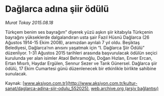 # Dağlarca adına şiir ödülü

*Murat Tokay 2015.08.18*

<div class="pNewsDetailMainContent ctx_content" itemprop="articleBody">
 <p>
  Türkçem benim ses bayrağım” diyerek yüzü aşkın şiir kitabıyla Türkçenin bayrağını yükseklerde dalgalandıran usta şair Fazıl Hüsnü Dağlarca (26 Ağustos 1914-15 Ekim 2008), aramızdan ayrılalı 7 yıl oldu. Beşiktaş Belediyesi, Dağlarca’nın anısını yaşatmak için “I. Dağlarca Şiir Ödülü” düzenliyor. 1-31 Ağustos 2015 tarihleri arasında başvurulacak ödülün seçici kurulunda yer alan isimler Ataol Behramoğlu, Doğan Hızlan, Enver Ercan, Ertan Mısırlı, Haydar Ergülen, Sennur Sezer ve Tarık Günersel. Dağlarca şiir ödülü, 17 Ekim Cumartesi günü düzenlenecek bir etkinlikle birlikte sahibine sunulacak.
 </p>
</div>


Kaynak: [www.aksiyon.com.tr](http://www.aksiyon.com.tr/kultur-sanat/daglarca-adina-siir-odulu_552025), [web.archive.org (arşiv bağlantısı)](http://web.archive.org/web/20151216175319/http://www.aksiyon.com.tr/kultur-sanat/daglarca-adina-siir-odulu_552025)
